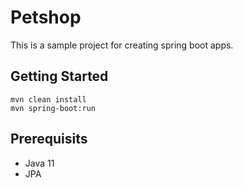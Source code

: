 # Petshop
This is a sample project for creating spring boot apps.

## Getting Started
```
mvn clean install
mvn spring-boot:run
```

## Prerequisits

* Java 11
* JPA
